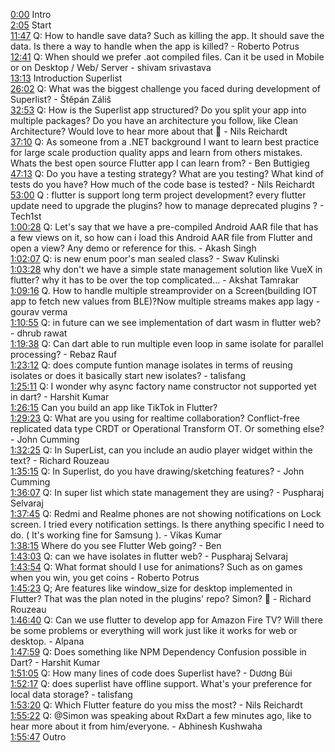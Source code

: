 [0:00](https://www.youtube.com/watch?v=gJFI7rrJD6Y&t=0m00s) Intro  
[2:05](https://www.youtube.com/watch?v=gJFI7rrJD6Y&t=2m05s) Start  
[11:47](https://www.youtube.com/watch?v=gJFI7rrJD6Y&t=11m47s) Q: How to handle save data? Such as killing the app. It should save the data. Is there a way to handle when the app is killed? - Roberto Potrus  
[12:41](https://www.youtube.com/watch?v=gJFI7rrJD6Y&t=12m41s) Q: When should we prefer .aot compiled files. Can it be used in Mobile or on Desktop / Web/ Server - shivam srivastava  
[13:13](https://www.youtube.com/watch?v=gJFI7rrJD6Y&t=13m13s) Introduction Superlist   
[26:02](https://www.youtube.com/watch?v=gJFI7rrJD6Y&t=26m02s) Q: What was the biggest challenge you faced during development of Superlist? - Štěpán Záliš  
[32:53](https://www.youtube.com/watch?v=gJFI7rrJD6Y&t=32m53s) Q: How is the Superlist app structured? Do you split your app into multiple packages? Do you have an architecture you follow, like Clean Architecture? Would love to hear more about that 🙂 - Nils Reichardt  
[37:10](https://www.youtube.com/watch?v=gJFI7rrJD6Y&t=37m10s) Q: As someone from a .NET background I want to learn best practice for large scale production quality apps and learn from others mistakes. Whats the best open source Flutter app I can learn from? - Ben Buttigieg  
[47:13](https://www.youtube.com/watch?v=gJFI7rrJD6Y&t=47m13s) Q: Do you have a testing strategy? What are you testing? What kind of tests do you have? How much of the code base is tested? - Nils Reichardt  
[53:00](https://www.youtube.com/watch?v=gJFI7rrJD6Y&t=53m00s) Q : flutter is support long term project development? every flutter update need to upgrade the plugins? how to manage deprecated plugins ? - Tech1st  
[1:00:28](https://www.youtube.com/watch?v=gJFI7rrJD6Y&t=1h00m28s) Q: Let's say that we have a pre-compiled Android AAR file that has a few views on it, so how can i load this Android AAR file from Flutter and open a view? Any demo or reference for this. - Akash Singh  
[1:02:07](https://www.youtube.com/watch?v=gJFI7rrJD6Y&t=1h02m07s) Q: is new enum poor's man sealed class? - Swav Kulinski  
[1:03:28](https://www.youtube.com/watch?v=gJFI7rrJD6Y&t=1h03m28s) why don't we have a simple state management solution like VueX in flutter? why it has to be over the top complicated... - Akshat Tamrakar  
[1:09:16](https://www.youtube.com/watch?v=gJFI7rrJD6Y&t=1h09m16s) Q. How to handle multiple streamprovider on a Screen(building IOT app to fetch new values from BLE)?Now multiple streams makes app lagy - gourav verma  
[1:10:55](https://www.youtube.com/watch?v=gJFI7rrJD6Y&t=1h10m55s) Q: in future can we see implementation of dart wasm in flutter web? - dhrub rawat  
[1:19:38](https://www.youtube.com/watch?v=gJFI7rrJD6Y&t=1h19m38s) Q: Can dart able to run multiple even loop in same isolate for parallel processing? - Rebaz Rauf  
[1:23:12](https://www.youtube.com/watch?v=gJFI7rrJD6Y&t=1h23m12s) Q: does compute funtion manage isolates in terms of reusing isolates or does it basically start new isolates? - talisfang  
[1:25:11](https://www.youtube.com/watch?v=gJFI7rrJD6Y&t=1h25m11s) Q: I wonder why async factory name constructor not supported yet in dart? - Harshit Kumar  
[1:26:15](https://www.youtube.com/watch?v=gJFI7rrJD6Y&t=1h26m15s) Can you build an app like TikTok in Flutter?  
[1:29:23](https://www.youtube.com/watch?v=gJFI7rrJD6Y&t=1h29m23s) Q: What are you using for realtime collaboration? Conflict-free replicated data type CRDT or Operational Transform OT. Or something else? - John Cumming  
[1:32:25](https://www.youtube.com/watch?v=gJFI7rrJD6Y&t=1h32m25s) Q: In SuperList, can you include an audio player widget within the text? - Richard Rouzeau  
[1:35:15](https://www.youtube.com/watch?v=gJFI7rrJD6Y&t=1h35m15s) Q: In Superlist, do you have drawing/sketching features? - John Cumming  
[1:36:07](https://www.youtube.com/watch?v=gJFI7rrJD6Y&t=1h36m07s) Q: In super list which state management they are using? - Puspharaj Selvaraj  
[1:37:45](https://www.youtube.com/watch?v=gJFI7rrJD6Y&t=1h37m45s) Q: Redmi and Realme phones are not showing notifications on Lock screen. I tried every notification settings. Is there anything specific I need to do. ( It's working fine for Samsung ). - Vikas Kumar  
[1:38:15](https://www.youtube.com/watch?v=gJFI7rrJD6Y&t=1h38m15s) Where do you see Flutter Web going? - Ben  
[1:43:03](https://www.youtube.com/watch?v=gJFI7rrJD6Y&t=1h43m03s) Q: can we have isolates in flutter web? - Puspharaj Selvaraj  
[1:43:54](https://www.youtube.com/watch?v=gJFI7rrJD6Y&t=1h43m54s) Q: What format should I use for animations? Such as on games when you win, you get coins - Roberto Potrus  
[1:45:23](https://www.youtube.com/watch?v=gJFI7rrJD6Y&t=1h45m23s) Q; Are features like window_size for desktop implemented in Flutter? That was the plan noted in the plugins' repo? Simon? 🙂 - Richard Rouzeau  
[1:46:40](https://www.youtube.com/watch?v=gJFI7rrJD6Y&t=1h46m40s) Q: Can we use flutter to develop app for Amazon Fire TV? Will there be some problems or everything will work just like it works for web or desktop. - Alpana  
[1:47:59](https://www.youtube.com/watch?v=gJFI7rrJD6Y&t=1h47m59s) Q: Does something like NPM Dependency Confusion possible in Dart? - Harshit Kumar  
[1:51:05](https://www.youtube.com/watch?v=gJFI7rrJD6Y&t=1h51m05s) Q: How many lines of code does Superlist have? - Dương Bùi  
[1:52:17](https://www.youtube.com/watch?v=gJFI7rrJD6Y&t=1h52m17s) Q: does superlist have offline support. What's your preference for local data storage? - talisfang  
[1:53:20](https://www.youtube.com/watch?v=gJFI7rrJD6Y&t=1h53m20s) Q: Which Flutter feature do you miss the most? - Nils Reichardt  
[1:55:22](https://www.youtube.com/watch?v=gJFI7rrJD6Y&t=1h55m22s) Q: @Simon was speaking about RxDart a few minutes ago, like to hear more about it from him/everyone. - Abhinesh Kushwaha  
[1:55:47](https://www.youtube.com/watch?v=gJFI7rrJD6Y&t=1h55m47s) Outro  
